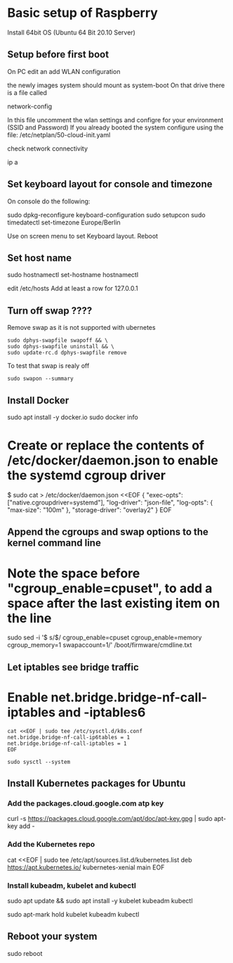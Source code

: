 # Basic setup of Raspberry
Install 64bit OS (Ubuntu 64 Bit 20.10 Server)

## Setup before first boot
On PC edit an add WLAN configuration

the newly images system should mount as system-boot
On that drive there is a file called

network-config

In this file uncomment the wlan settings and configre for your environment (SSID and Password)
If you already booted the system configure using the file: /etc/netplan/50-cloud-init.yaml

check network connectivity

ip a

## Set keyboard layout for console and timezone
On console do the following:

sudo dpkg-reconfigure keyboard-configuration
sudo setupcon
sudo timedatectl set-timezone Europe/Berlin

Use on screen menu to set Keyboard layout.
Reboot

## Set host name
sudo hostnamectl set-hostname <hostname>
hostnamectl

edit /etc/hosts
Add at least a row for 127.0.0.1 <hostname>

## Turn off swap ????
Remove swap as it is not supported with ubernetes

    sudo dphys-swapfile swapoff && \
    sudo dphys-swapfile uninstall && \
    sudo update-rc.d dphys-swapfile remove

To test that swap is realy off

    sudo swapon --summary

## Install Docker

  sudo apt install -y docker.io
  sudo docker info

# Create or replace the contents of /etc/docker/daemon.json to enable the systemd cgroup driver

$ sudo cat > /etc/docker/daemon.json <<EOF
{
  "exec-opts": ["native.cgroupdriver=systemd"],
  "log-driver": "json-file",
  "log-opts": {
    "max-size": "100m"
  },
  "storage-driver": "overlay2"
}
EOF

## Append the cgroups and swap options to the kernel command line
# Note the space before "cgroup_enable=cpuset", to add a space after the last existing item on the line
sudo sed -i '$ s/$/ cgroup_enable=cpuset cgroup_enable=memory cgroup_memory=1 swapaccount=1/' /boot/firmware/cmdline.txt


## Let iptables see bridge traffic
# Enable net.bridge.bridge-nf-call-iptables and -iptables6
    cat <<EOF | sudo tee /etc/sysctl.d/k8s.conf
    net.bridge.bridge-nf-call-ip6tables = 1
    net.bridge.bridge-nf-call-iptables = 1
    EOF

    sudo sysctl --system

## Install Kubernetes packages for Ubuntu

### Add the packages.cloud.google.com atp key
curl -s https://packages.cloud.google.com/apt/doc/apt-key.gpg | sudo apt-key add -

### Add the Kubernetes repo
cat <<EOF | sudo tee /etc/apt/sources.list.d/kubernetes.list
deb https://apt.kubernetes.io/ kubernetes-xenial main
EOF

### Install kubeadm, kubelet and kubectl

sudo apt update && sudo apt install -y kubelet kubeadm kubectl

sudo apt-mark hold kubelet kubeadm kubectl


## Reboot your system

sudo reboot
